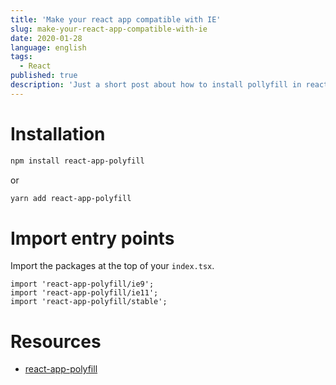 ```yaml
---
title: 'Make your react app compatible with IE'
slug: make-your-react-app-compatible-with-ie
date: 2020-01-28
language: english
tags:
  - React
published: true
description: 'Just a short post about how to install pollyfill in react apps.'
---
```


# Installation

```bash
npm install react-app-polyfill
```

or

```bash
yarn add react-app-polyfill
```

# Import entry points

Import the packages at the top of your `index.tsx`.

```
import 'react-app-polyfill/ie9';
import 'react-app-polyfill/ie11';
import 'react-app-polyfill/stable';
```

# Resources

- [react-app-polyfill](https://github.com/facebook/create-react-app/tree/master/packages/react-app-polyfill)
